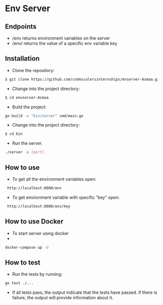 # Env Server

## Endpoints

- /env returns environment variables on the server
- /env/<key> returns the value of a specific env variable key

## Installation

- Clone the repository:

```sh
$ git clone https://github.com/codescalersinternships/enserver-Asmaa.git
```

- Change into the project directory:

```sh
$ cd envserver-Asmaa
```

- Build the project:

```sh
go build -o "bin/server" cmd/main.go
```

- Change into the project directory:

```sh
$ cd bin
```

- Run the server.

```sh
./server -p [port]
```

## How to use

- To get all the environment variables open:

```sh
 http://localhost:8080/env
```

- To get environment variable with specific "key" open:

```sh
 http://localhost:8080/env/key
```

## How to use Docker

- To start server using docker
-

```sh
docker-compose up -d
```

## How to test

- Run the tests by running:

```sh
go test ./...
```

- If all tests pass, the output indicate that the tests have passed. if there is failure, the output will provide information about it.
